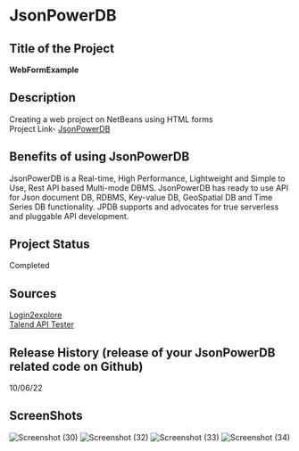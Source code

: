 # JsonPowerDB
## Title of the Project<br/> 
**WebFormExample**<br/>

## Description<br/>
Creating a web project on NetBeans using HTML forms <br/>
Project Link- [JsonPowerDB](https://github.com/Abhisri9452/JsonPowerDB/commit/7af179439003cedc44f13db12624b4c9614e374d)
## Benefits of using JsonPowerDB<br/>
JsonPowerDB is a Real-time, High Performance, Lightweight and Simple to Use, Rest API based Multi-mode DBMS. JsonPowerDB has ready to use API for Json document DB, RDBMS, Key-value DB, GeoSpatial DB and Time Series DB functionality. JPDB supports and advocates for true serverless and pluggable API development.
## Project Status<br/>
Completed
## Sources<br/>
[Login2explore](learn.login2explore.com/ )<br/>
[Talend API Tester](https://chrome.google.com/webstore/detail/talend-api-tester-free-ed/aejoelaoggembcahagimdiliamlcdmfm?hl=en)

## Release History (release of your JsonPowerDB related code on Github)<br/>
10/06/22
## ScreenShots
![Screenshot (30)](https://user-images.githubusercontent.com/77166179/178140965-b4451122-34c0-4a07-9bb3-8e203c6631c2.png)
![Screenshot (32)](https://user-images.githubusercontent.com/77166179/178140997-f572983d-b55e-44c8-9a24-e6501ca4b448.png)
![Screenshot (33)](https://user-images.githubusercontent.com/77166179/178141020-17bc5519-5256-4e51-9591-2cf7d569a315.png)
![Screenshot (34)](https://user-images.githubusercontent.com/77166179/178141036-899df58a-be04-42e4-8699-64c9834207aa.png)

